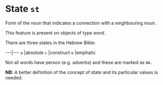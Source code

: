 # State `st`


Form of the noun that indicates a connection with a neighbouring noun.

This feature is present on objects of type *word*.

There are three states in the Hebrew Bible:

---|---
`a` |absolute 
`c` |construct 
`e` |emphatic 

Not all words have person (e.g. adverbs) and these are marked as `NA`.

**NB:**
A better definition of the concept of state and its particular values is needed.
